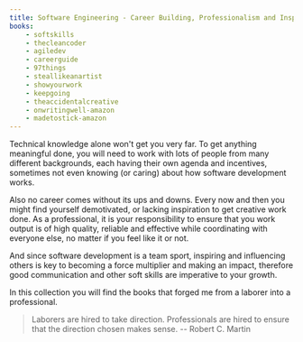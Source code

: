 ```yaml
---
title: Software Engineering - Career Building, Professionalism and Inspiration Books
books:
    - softskills
    - thecleancoder
    - agiledev
    - careerguide
    - 97things
    - steallikeanartist
    - showyourwork
    - keepgoing
    - theaccidentalcreative
    - onwritingwell-amazon
    - madetostick-amazon
---
```


Technical knowledge alone won't get you very far. To get anything meaningful done, you will need to work with lots of people from many different backgrounds, each having their own agenda and incentives, sometimes not even knowing (or caring) about how software development works.

Also no career comes without its ups and downs. Every now and then you might find yourself demotivated, or lacking inspiration to get creative work done. As a professional, it is your responsibility to ensure that you work output is of high quality, reliable and effective while coordinating with everyone else, no matter if you feel like it or not.

And since software development is a team sport, inspiring and influencing others is key to becoming a force multiplier and making an impact, therefore good communication and other soft skills are imperative to your growth.

In this collection you will find the books that forged me from a laborer into a professional.

> Laborers are hired to take direction. Professionals are hired to ensure that the direction chosen makes sense. -- Robert C. Martin
